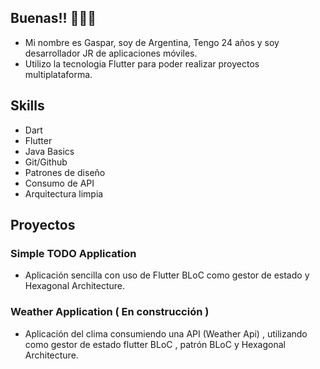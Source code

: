 ## Buenas!!  🙋🏼‍♂️

 * Mi nombre es Gaspar, soy de Argentina, Tengo 24 años y soy desarrollador JR de aplicaciones móviles.
 * Utilizo la tecnologia Flutter para poder realizar proyectos multiplataforma.

## Skills 

 * Dart
 * Flutter
 * Java Basics
 * Git/Github
 * Patrones de diseño
 * Consumo de API
 * Arquitectura limpia

 ## Proyectos

 ### Simple TODO Application
 
 * Aplicación sencilla con uso de Flutter BLoC como gestor de estado y Hexagonal Architecture.

### Weather Application ( En construcción )

 * Aplicación del clima consumiendo una API (Weather Api) , utilizando como gestor de estado flutter BLoC , patrón BLoC y Hexagonal Architecture.







